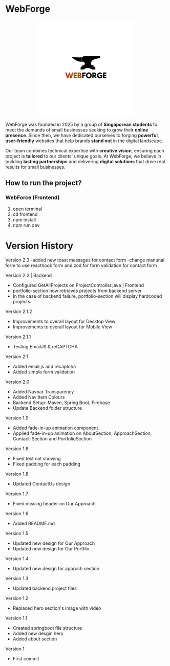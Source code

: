# WebForge

<p align="center">
  <picture>
    <source media="(prefers-color-scheme: dark)" srcset="/frontend/public/WebForgeLogoWhite.png" />
    <source media="(prefers-color-scheme: light)" srcset="/frontend/public/WebForgeLogoBlack.png" />
    <img src="/frontend/public/WebForgeLogoBlack.png" width="300" alt="WebForge Logo" />
  </picture>
</p>

WebForge was founded in 2025 by a group of **Singaporean students** to meet the demands of small businesses seeking to grow their **online presence**. Since then, we have dedicated ourselves to forging **powerful**, **user-friendly** websites that help brands **stand out** in the digital landscape.

Our team combines technical expertise with **creative vision**, ensuring each project is **tailored** to our clients' unique goals. At WebForge, we believe in building **lasting partnerships** and delivering **digital solutions** that drive real results for small businesses.

## How to run the project?

### WebForce (Frontend)

1. open terminal
2. cd frontend
3. npm install
4. npm run dev

# Version History

Version 2.3
-added new toast messages for contact form
-change manunal form to use reacthook form and zod for form validation for contact form

Version 2.2
| Backend
- Configured GetAllProjects on ProjectController.java
  | Frontend
- portfolio-section now retrieves projects from backend server
- In the case of backend failure, portfolio-section will display hardcoded projects.

Version 2.1.2

- Improvements to overall layout for Desktop View
- Improvements to overall layout for Mobile View

Version 2.1.1

- Testing EmailJS & reCAPTCHA

Version 2.1

- Added email js and recaptcha
- Added simple form validation

Version 2.0

- Added Navbar Transparency
- Added Nav Item Colours
- Backend Setup: Maven, Spring Boot, Firebase
- Update Backend folder structure

Version 1.9

- Added fade-in-up animation component
- Applied fade-in-up animation on AboutSection, ApproachSection, Contact-Section and PortfolioSection

Version 1.8

- Fixed text not showing
- Fixed padding for each padding

Version 1.8

- Updated ContactUs design

Version 1.7

- Fixed missing header on Our Approach

Version 1.6

- Added README.md

Version 1.5

- Updated new design for Our Approach
- Updated new design for Our Portfilo

Version 1.4

- Updated new design for approch section

Version 1.3

- Updated backend project files

Version 1.2

- Replaced hero section's image with video

Version 1.1

- Created springboot file structure
- Added new desgin hero
- Added about section

Version 1

- First commit
